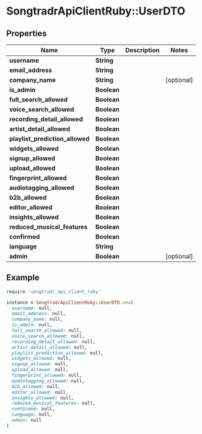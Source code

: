 # SongtradrApiClientRuby::UserDTO

## Properties

| Name | Type | Description | Notes |
| ---- | ---- | ----------- | ----- |
| **username** | **String** |  |  |
| **email_address** | **String** |  |  |
| **company_name** | **String** |  | [optional] |
| **is_admin** | **Boolean** |  |  |
| **full_search_allowed** | **Boolean** |  |  |
| **voice_search_allowed** | **Boolean** |  |  |
| **recording_detail_allowed** | **Boolean** |  |  |
| **artist_detail_allowed** | **Boolean** |  |  |
| **playlist_prediction_allowed** | **Boolean** |  |  |
| **widgets_allowed** | **Boolean** |  |  |
| **signup_allowed** | **Boolean** |  |  |
| **upload_allowed** | **Boolean** |  |  |
| **fingerprint_allowed** | **Boolean** |  |  |
| **audiotagging_allowed** | **Boolean** |  |  |
| **b2b_allowed** | **Boolean** |  |  |
| **editor_allowed** | **Boolean** |  |  |
| **insights_allowed** | **Boolean** |  |  |
| **reduced_musical_features** | **Boolean** |  |  |
| **confirmed** | **Boolean** |  |  |
| **language** | **String** |  |  |
| **admin** | **Boolean** |  | [optional] |

## Example

```ruby
require 'songtradr_api_client_ruby'

instance = SongtradrApiClientRuby::UserDTO.new(
  username: null,
  email_address: null,
  company_name: null,
  is_admin: null,
  full_search_allowed: null,
  voice_search_allowed: null,
  recording_detail_allowed: null,
  artist_detail_allowed: null,
  playlist_prediction_allowed: null,
  widgets_allowed: null,
  signup_allowed: null,
  upload_allowed: null,
  fingerprint_allowed: null,
  audiotagging_allowed: null,
  b2b_allowed: null,
  editor_allowed: null,
  insights_allowed: null,
  reduced_musical_features: null,
  confirmed: null,
  language: null,
  admin: null
)
```

